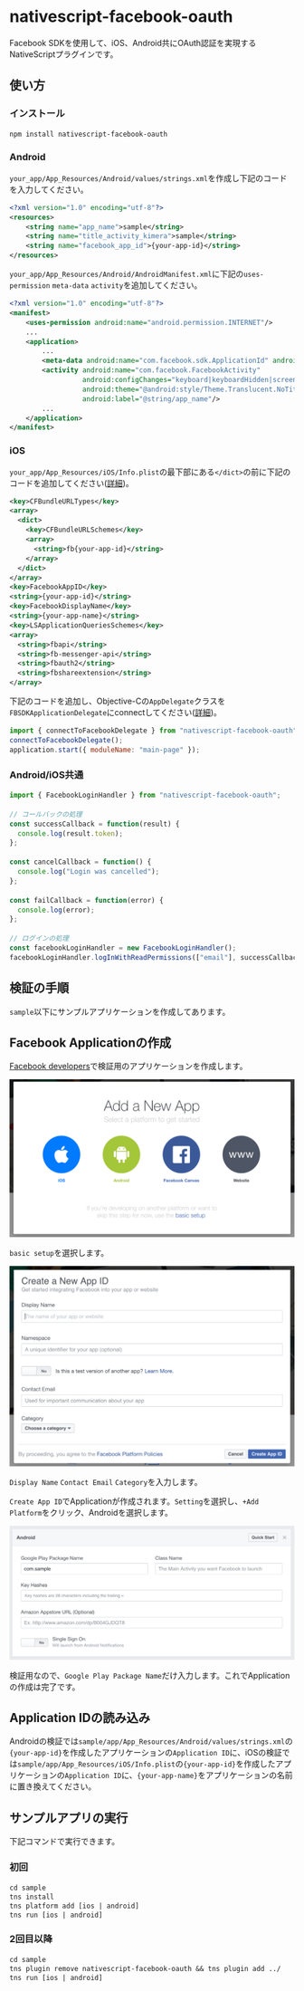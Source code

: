 # nativescript-facebook-oauth

Facebook SDKを使用して、iOS、Android共にOAuth認証を実現するNativeScriptプラグインです。

## 使い方

### インストール

```bash
npm install nativescript-facebook-oauth
```

### Android

`your_app/App_Resources/Android/values/strings.xml`を作成し下記のコードを入力してください。

```xml
<?xml version="1.0" encoding="utf-8"?>
<resources>
    <string name="app_name">sample</string>
    <string name="title_activity_kimera">sample</string>
    <string name="facebook_app_id">{your-app-id}</string>
</resources>
```

`your_app/App_Resources/Android/AndroidManifest.xml`に下記の`uses-permission` `meta-data` `activity`を追加してください。

```xml
<?xml version="1.0" encoding="utf-8"?>
<manifest>
	<uses-permission android:name="android.permission.INTERNET"/>
    ...
	<application>
        ...
		<meta-data android:name="com.facebook.sdk.ApplicationId" android:value="@string/facebook_app_id"/>
		<activity android:name="com.facebook.FacebookActivity"
		          android:configChanges="keyboard|keyboardHidden|screenLayout|screenSize|orientation"
		          android:theme="@android:style/Theme.Translucent.NoTitleBar"
		          android:label="@string/app_name"/>
        ...
	</application>
</manifest>
```

### iOS

`your_app/App_Resources/iOS/Info.plist`の最下部にある`</dict>`の前に下記のコードを追加してください([詳細](https://developers.facebook.com/docs/ios/getting-started#configure-xcode-project))。

```xml
<key>CFBundleURLTypes</key>
<array>
  <dict>
    <key>CFBundleURLSchemes</key>
    <array>
      <string>fb{your-app-id}</string>
    </array>
  </dict>
</array>
<key>FacebookAppID</key>
<string>{your-app-id}</string>
<key>FacebookDisplayName</key>
<string>{your-app-name}</string>
<key>LSApplicationQueriesSchemes</key>
<array>
  <string>fbapi</string>
  <string>fb-messenger-api</string>
  <string>fbauth2</string>
  <string>fbshareextension</string>
</array>
```

下記のコードを追加し、Objective-Cの`AppDelegate`クラスを`FBSDKApplicationDelegate`にconnectしてください([詳細](https://developers.facebook.com/docs/ios/getting-started#connect-app-delegate))。

```js
import { connectToFacebookDelegate } from "nativescript-facebook-oauth";
connectToFacebookDelegate();
application.start({ moduleName: "main-page" });
```

### Android/iOS共通

```js
import { FacebookLoginHandler } from "nativescript-facebook-oauth";

// コールバックの処理
const successCallback = function(result) {
  console.log(result.token);
};

const cancelCallback = function() {
  console.log("Login was cancelled");
};

const failCallback = function(error) {
  console.log(error);
};

// ログインの処理
const facebookLoginHandler = new FacebookLoginHandler();
facebookLoginHandler.logInWithReadPermissions(["email"], successCallback, cancelCallback, failCallback); // Permissionsを追加 https://developers.facebook.com/docs/facebook-login/permissions
```


## 検証の手順

`sample`以下にサンプルアプリケーションを作成してあります。

## Facebook Applicationの作成

[Facebook developers](https://developers.facebook.com/)で検証用のアプリケーションを作成します。

![](./images/fb_app_create.png)

`basic setup`を選択します。

![](./images/fb_app_create2.png)

`Display Name` `Contact Email` `Category`を入力します。

`Create App ID`でApplicationが作成されます。`Setting`を選択し、`+Add Platform`をクリック、Androidを選択します。

![](./images/fb_app_create3.png)

検証用なので、`Google Play Package Name`だけ入力します。これでApplicationの作成は完了です。

## Application IDの読み込み

Androidの検証では`sample/app/App_Resources/Android/values/strings.xml`の`{your-app-id}`を作成したアプリケーションの`Application ID`に、iOSの検証では`sample/app/App_Resources/iOS/Info.plist`の`{your-app-id}`を作成したアプリケーションの`Application ID`に、`{your-app-name}`をアプリケーションの名前に置き換えてください。

## サンプルアプリの実行

下記コマンドで実行できます。

### 初回

```
cd sample
tns install
tns platform add [ios | android]
tns run [ios | android]
```

### 2回目以降

```
cd sample
tns plugin remove nativescript-facebook-oauth && tns plugin add ../
tns run [ios | android]
```

